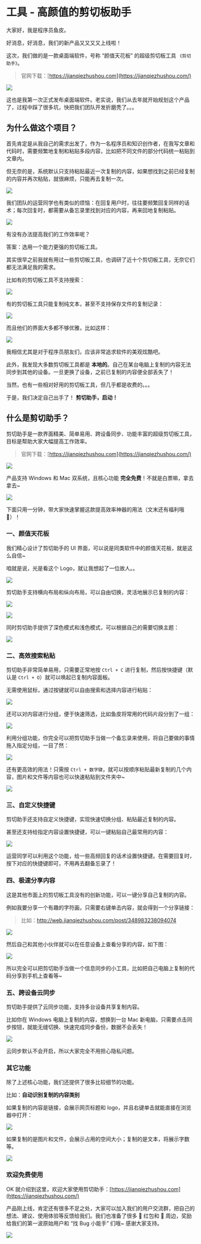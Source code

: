 # 工具 - 高颜值的剪切板助手

大家好，我是程序员鱼皮。

好消息，好消息，我们的新产品又又又又上线啦！

这次，我们做的是一款桌面端软件，号称 “颜值天花板” 的超级剪切板工具 `《剪切助手》`。

> 官网下载：[https://jianqiezhushou.com](https://jianqiezhushou.com/)

![](https://pic.yupi.icu/1/1713409268242-4c2f1edd-7d80-4d04-8f05-0a553f3ee12a.png)



这也是我第一次正式发布桌面端软件。老实说，我们从去年就开始规划这个产品了，过程中踩了很多坑，快把我们团队开发折磨秃了。。。



## 为什么做这个项目？

首先肯定是从我自己的需求出发了，作为一名程序员和知识创作者，在我写文章和代码时，需要频繁地复制和粘贴多段内容，比如把不同文件的部分代码统一粘贴到文章内。

但无奈的是，系统默认只支持粘贴最近一次复制的内容，如果想找到之前已经复制的内容并再次粘贴，就很麻烦，只能再去复制一次。

![](https://pic.yupi.icu/1/1713416385991-eb2223b9-88cc-4342-b871-0f957c2ad8d0.gif)

我们团队的运营同学也有类似的烦恼：在回复用户时，往往要频繁回复同样的话术；每次回复时，都需要从备忘录里找到对应的内容，再来回地复制粘贴。

![](https://pic.yupi.icu/1/1713417097466-d12e4309-1f96-4915-8f92-92fdb682d464.gif)

有没有办法提高我们的工作效率呢？

答案：选用一个能力更强的剪切板工具。



其实很早之前我就有用过一些剪切板工具，也调研了近十个剪切板工具，无奈它们都无法满足我的需求。

比如有的剪切板工具不支持搜索：

![](https://pic.yupi.icu/1/1712630529534-e9b3ae7f-fdc2-4a96-9e3a-35bbe3bf4705.png)



有的剪切板工具只能复制纯文本，甚至不支持保存文件的复制记录：

![](https://pic.yupi.icu/1/1712632112480-4ef3d96a-30ad-4451-b458-d065b4a8d099.png)



而且他们的界面大多都不够优雅，比如这样：

![](https://pic.yupi.icu/1/1713410231149-602d7673-1971-4a42-8ecc-9c85893b6073.png)



我相信尤其是对于程序员朋友们，应该非常追求软件的美观炫酷吧。

此外，我发现大多数剪切板工具都是 **本地的**。自己在某台电脑上复制的内容无法同步到其他的设备。一旦更换了设备，之前已复制的内容便全部丢失了！

当然，也有一些相对好用的剪切板工具，但几乎都是收费的。。。

于是，我们决定自己出手了！ **剪切助手，启动！**



## 什么是剪切助手？

剪切助手是一款界面精美、简单易用、跨设备同步、功能丰富的超级剪切板工具，目标是帮助大家大幅提高工作效率。

> 官网下载：[https://jianqiezhushou.com](https://jianqiezhushou.com/)

![](https://pic.yupi.icu/1/1713411132983-066edaac-17e1-4aeb-902f-a0d0bc2e2a75.png)



产品支持 Windows 和 Mac 双系统，且核心功能 **完全免费**！不就是白票嘛，拿去拿去~

![](https://pic.yupi.icu/1/1713410772603-7e592934-bc29-49ac-a91f-7c7520d58584.png)



下面只用一分钟，带大家快速掌握这款提高效率神器的用法（文末还有福利哦 🎁）！



### 一、颜值天花板

我们精心设计了剪切助手的 UI 界面，可以说是同类软件中的颜值天花板，就是这么自信~

咱就是说，光是看这个 Logo，就让我想起了一位故人。。

![](https://pic.yupi.icu/1/1712573250998-5f2b3ede-30dc-4baa-b1cd-62ef2ddc7cd7.png)



剪切助手支持横向布局和纵向布局，可以自由切换，灵活地展示已复制的内容：

![](https://pic.yupi.icu/1/1712632997742-76c75db3-5636-4709-88fd-47f0fb688034-20240418132647846.png)

![](https://pic.yupi.icu/1/1712575500228-ef068c26-a873-4957-b734-fafb36a580e9.png)



同时剪切助手提供了深色模式和浅色模式，可以根据自己的需要切换主题：

![](https://pic.yupi.icu/1/1712575739455-862a167e-4280-4d9d-a396-364ff0cb66fd.png)



### 二、高效搜索粘贴

剪切助手非常简单易用，只需要正常地按 `Ctrl + C` 进行复制，然后按快捷键（默认是 `Ctrl + O`）就可以唤起已复制内容面板。

无需使用鼠标，通过按键就可以自由搜索和选择内容进行粘贴：

![](https://pic.yupi.icu/1/1712643297334-792ddd3d-cabe-4e30-8f89-0cfd67c7f248.png)



还可以对内容进行分组，便于快速筛选，比如鱼皮将常用的代码片段分到了一组：

![](https://pic.yupi.icu/1/1713415283996-519e13e9-b867-4f9a-b74f-7e7f8937c348.png)



利用分组功能，你完全可以把剪切助手当做一个备忘录来使用，将自己要做的事情拖入指定分组，一目了然：

![](https://pic.yupi.icu/1/1713417204516-b434ed8f-ccce-4c4f-94a2-97419ab8b691.png)



还有更高效的用法！只需按 `Ctrl + 数字键`，就可以按顺序粘贴最新复制的几个内容，图片和文件等内容也可以快速粘贴到文件夹中~

![](https://pic.yupi.icu/1/1712814806558-0d9c7546-bcc6-4897-a072-35275bb69a15.gif)



### 三、自定义快捷键

剪切助手还支持自定义快捷键，实现快速切换分组、粘贴最近复制的内容。

甚至还支持给指定内容设置快捷键，可以一键粘贴自己最常用的内容：

![](https://pic.yupi.icu/1/1712576413168-7e2614bb-e180-4cec-b442-46dbfff5f31a.png)



运营同学可以利用这个功能，给一些高频回复的话术设置快捷键。在需要回复时，按下对应的快捷键即可，不用再去翻备忘录了！



### 四、极速分享内容

这是其他市面上的剪切板工具没有的创新功能，可以一键分享自己复制的内容。

例如我要分享一个有趣的字符画，只需要右键单击内容，就会得到一个分享链接：

> 比如：http://web.jianqiezhushou.com/post/348983238094074

![](https://pic.yupi.icu/1/1712576116576-c34dfd98-19ce-40b7-b25b-4c2f13fd41c6.png)



然后自己和其他小伙伴就可以在任意设备上查看分享的内容，如下图：

![](https://pic.yupi.icu/1/1713416065657-0adddd2c-242c-47ad-8929-83c7f65ce45a.png)



所以完全可以把剪切助手当做一个信息同步的小工具，比如把自己电脑上复制的代码分享到手机上查看等~



### 五、跨设备云同步

剪切助手提供了云同步功能，支持多台设备共享复制内容。

比如你在 Windows 电脑上复制的内容，想换到一台 Mac 新电脑，只需要点击同步按钮，就能无缝切换、快速完成同步备份，数据不会丢失！

![](https://pic.yupi.icu/1/1712576546395-c47fb4ee-98fd-45ff-b0bd-3fa42dc3a1d9.png)

云同步默认不会开启，所以大家完全不用担心隐私问题。



### 其它功能

除了上述核心功能，我们还提供了很多比较细节的功能。

比如：**自动识别复制的内容类别**

如果复制的内容是链接，会展示网页标题和 logo，并且右键单击就能直接在浏览器中打开：

![](https://pic.yupi.icu/1/1713416598726-d857bbd7-84b4-4148-9ad3-225412926af6.png)



如果复制的是图片和文件，会展示占用的空间大小；复制的是文本，将展示字数等。

![](https://pic.yupi.icu/1/1713416668587-36a5c786-870c-4525-9640-cd5c42088887.png)



### 欢迎免费使用

OK 就介绍到这里，欢迎大家使用剪切助手：[https://jianqiezhushou.com](https://jianqiezhushou.com/)

产品刚上线，肯定还有很多不足之处，大家可以加入我们的用户交流群，把自己的想法、建议、使用体验等反馈给我们。我们也准备了很多 🧧 红包和 🎁 周边，奖励给我们的第一波原始用户和 “找 Bug 小能手” 们哦~ 感谢大家支持。

![](https://pic.yupi.icu/1/1713417965952-01999197-2196-442d-966e-1f01c45d7530.png)
